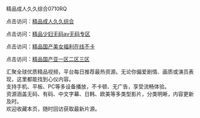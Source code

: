 精品成人久久综合0710RQ

点击访问：<a href="https://heiliao2dmwwy.pages.dev/">精品成人久久综合</a>

点击访问：<a href="https://heiliao2dmwwy.pages.dev/">精品少妇无码av无码专区</a>

点击访问：<a href="https://heiliao2dmwwy.pages.dev/">精品国产美女福利在线不卡</a>

点击访问：<a href="https://heiliao2dmwwy.pages.dev/">精品国产亚一区二区三区</a>

汇聚全球优质精品视频，平台每日推荐最热资源。无论你偏爱剧情、画质或演员表现，这里都能找到心仪内容。  
支持手机、平板、PC等多设备播放，不卡顿、无广告，享受流畅体验。  
资源涵盖无码、有码、中文字幕、日韩、欧美等多类型影片，分类明晰，内容更新及时。  
欢迎收藏本页，随时回访获取最新片源。

<span style="display:none;">[Canonical link](https://github.com/Q20250710/So5 ）</span>
